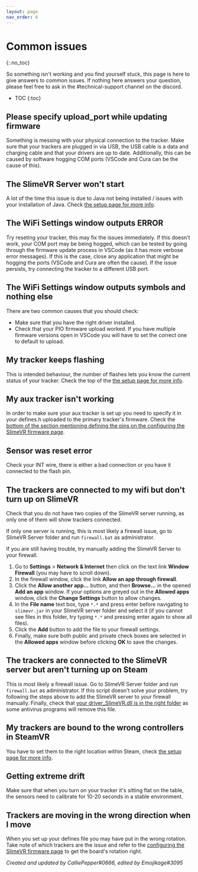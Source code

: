 ```yaml
---
layout: page
nav_order: 6
---
```


# Common issues
{:.no_toc}

So something isn't working and you find yourself stuck, this page is here to give answers to common issues. If nothing here answers your question, please feel free to ask in the #technical-support channel on the discord.

* TOC
{:toc}

## Please specify upload_port while updating firmware

Something is messing with your physical connection to the tracker. Make sure that your trackers are plugged in via USB, the USB cable is a data and charging cable and that your drivers are up to date. Additionally, this can be caused by software hogging COM ports (VSCode and Cura can be the cause of this).

## The SlimeVR Server won't start

A lot of the time this issue is due to Java not being installed / issues with your installation of Java. Check [the setup page for more info](slimevr-setup.md#install-java).

## The WiFi Settings window outputs ERROR 

Try reseting your tracker, this may fix the issues immediately. If this doesn't work, your COM port may be being hogged, which can be tested by going through the firmware update process in VSCode (as it has more verbose error messages). If this is the case, close any application that might be hogging the ports (VSCode and Cura are often the cause). If the issue persists, try connecting the tracker to a different USB port.

## The WiFi Settings window outputs symbols and nothing else

There are two common causes that you should check:
- Make sure that you have the right driver installed.
- Check that your PIO firmware upload worked. If you have multiple firmware versions open in VSCode you will have to set the correct one to default to upload.

## My tracker keeps flashing

This is intended behaviour, the number of flashes lets you know the current status of your tracker. Check the top of the [the setup page for more info](slimevr-setup.md#readiness-checklist).

## My aux tracker isn't working

In order to make sure your aux tracker is set up you need to specify it in your defines.h uploaded to the primary tracker's firmware. Check the [bottom of the section mentioning defining the pins on the configuring the SlimeVR firmware page](configuring_project.md#define-pins-of-the-selected-board).

## Sensor was reset error

Check your INT wire, there is either a bad connection or you have it connected to the flash pin.

## The trackers are connected to my wifi but don't turn up on SlimeVR

Check that you do not have two copies of the SlimeVR server running, as only one of them will show trackers connected.

If only one server is running, this is most likely a firewall issue, go to SlimeVR Server folder and run `firewall.bat` as administrator.

If you are still having trouble, try manually adding the SlimeVR Server to your firewall. 

1. Go to **Settings** > **Network & Internet** then click on the text link **Window Firewall** (you may have to scroll down). 
1. In the firewall window, click the link **Allow an app through firewall**.
1. Click the **Allow another app...** button, and then **Browse...** in the opened **Add an app** window. If your options are greyed out in the **Allowed apps** window, click the **Change Settings** button to allow changes.
1. In the **File name** text box, type `*.*` and press enter before navigating to `slimevr.jar` in your SlimeVR server folder and select it (if you cannot see files in this folder, try typing `*.*` and pressing enter again to show all files).
1. Click the **Add** button to add the file to your firewall settings.
1. Finally, make sure both public and private check boxes are selected in the **Allowed apps** window before clicking **OK** to save the changes.

## The trackers are connected to the SlimeVR server but aren't turning up on Steam

This is most likely a firewall issue. Go to SlimeVR Server folder and run `firewall.bat` as administrator. If this script doesn't solve your problem, try following the steps above to add the SlimeVR server to your firewall manually. Finally, check that [your driver_SlimeVR.dll is in the right folder](slimevr-setup.md#install-driver) as some antivirus programs will remove this file.

## My trackers are bound to the wrong controllers in SteamVR

You have to set them to the right location within Steam, check [the setup page for more info](slimevr-setup.md#configure-proportions-and-trackers).

## Getting extreme drift

Make sure that when you turn on your tracker it's sitting flat on the table, the sensors need to calibrate for 10-20 seconds in a stable environment.

## Trackers are moving in the wrong direction when I move

When you set up your defines file you may have put in the wrong rotation. Take note of which trackers are the issue and refer to the [configuring the SlimeVR firmware page](configuring_project.md#adjust-board-rotation) to get the board's rotation right.

*Created and updated by CalliePepper#0666, edited by Emojikage#3095*